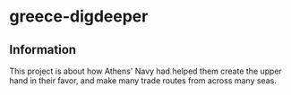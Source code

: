 # greece-digdeeper

## Information

This project is about how Athens' Navy had helped them create the upper hand in their favor, and make many trade routes from across many seas.
